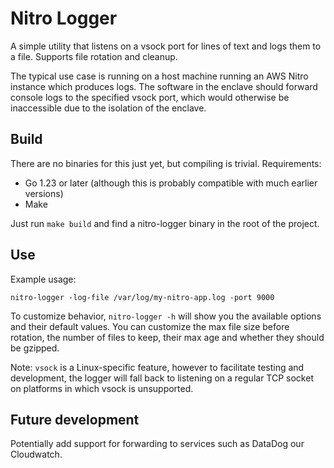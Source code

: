 # Nitro Logger

A simple utility that listens on a vsock port for lines of text and logs them to a file.
Supports file rotation and cleanup.

The typical use case is running on a host machine running an AWS Nitro instance which produces logs.
The software in the enclave should forward console logs to the specified vsock port, which would otherwise be
inaccessible due to the isolation of the enclave.

## Build

There are no binaries for this just yet, but compiling is trivial.
Requirements:

- Go 1.23 or later (although this is probably compatible with much earlier versions)
- Make

Just run ```make build``` and find a nitro-logger binary in the root of the project.

## Use

Example usage:

```shell
nitro-logger -log-file /var/log/my-nitro-app.log -port 9000
```

To customize behavior, ```nitro-logger -h``` will show you the available options and their default values.
You can customize the max file size before rotation, the number of files to keep, their max age and whether they should
be gzipped.

Note: `vsock` is a Linux-specific feature, however to facilitate testing and development, the logger will fall back to
listening on a regular TCP socket on platforms in which vsock is unsupported.

## Future development

Potentially add support for forwarding to services such as DataDog our Cloudwatch.
